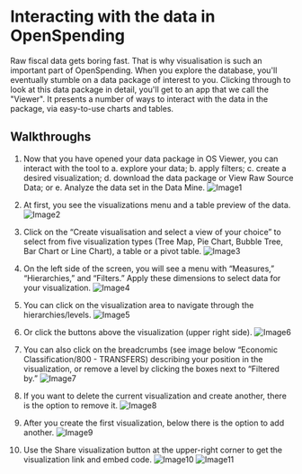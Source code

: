 # Interacting with the data in OpenSpending

Raw fiscal data gets boring fast. That is why visualisation is such an important part of OpenSpending. When you explore the database, you'll eventually stumble on a data package of interest to you. Clicking through to look at this data package in detail, you'll get to an app that we call the "Viewer". It presents a number of ways to interact with the data in the package, via easy-to-use charts and tables.

## Walkthroughs

1. Now that you have opened your data package in OS Viewer, you can interact with the tool to a. explore your data; b. apply filters; c. create a desired visualization; d. download the data package or View Raw Source Data; or e. Analyze the data set in the Data Mine.
![Image1](https://raw.githubusercontent.com/VictoriaVlad/docs/master/images/OS%20Viewer%201..jpg)

2. At first, you see the visualizations menu and a table preview of the data.
![Image2](https://raw.githubusercontent.com/VictoriaVlad/docs/master/images/OS%20Viewer%202..jpg)

3. Click on the “Create visualisation and select a view of your choice” to select from five visualization types (Tree Map, Pie Chart, Bubble Tree, Bar Chart or Line Chart), a table or a pivot table.
![Image3](https://raw.githubusercontent.com/VictoriaVlad/docs/master/images/OS%20Viewer%204..jpg)

4. On the left side of the screen, you will see a menu with “Measures,” “Hierarchies,” and “Filters.” Apply these dimensions to select data for your visualization.
![Image4](https://raw.githubusercontent.com/VictoriaVlad/docs/master/images/OS%20Viewer%205..jpg)

5. You can click on the visualization area to navigate through the hierarchies/levels.
![Image5](https://raw.githubusercontent.com/VictoriaVlad/docs/master/images/OS%20Viewer%209.1..jpg)

6. Or click the buttons above the visualization (upper right side).
![Image6](https://raw.githubusercontent.com/VictoriaVlad/docs/master/images/OS%20Viewer%209.2..jpg)

7. You can also click on the breadcrumbs (see image below “Economic Classification/800 - TRANSFERS) describing your position in the visualization, or remove a level by clicking the boxes next to “Filtered by.”
![Image7](https://raw.githubusercontent.com/VictoriaVlad/docs/master/images/OS%20Viewer%209.3..jpg)

8. If you want to delete the current visualization and create another, there is the option to remove it.
![Image8](https://raw.githubusercontent.com/VictoriaVlad/docs/master/images/OS%20Viewer%20remove%20button..jpg)

9. After you create the first visualization, below there is the option to add another.
![Image9](https://raw.githubusercontent.com/VictoriaVlad/docs/master/images/OS%20Viewer%207..jpg)

10. Use the Share visualization button at the upper-right corner to get the visualization link and embed code.
![Image10](https://raw.githubusercontent.com/VictoriaVlad/docs/master/images/OS%20Viewer%20share%20button..jpg)
![Image11](https://raw.githubusercontent.com/VictoriaVlad/docs/master/images/OS%20Viewer%20share%20link%20and%20embed..jpg)
